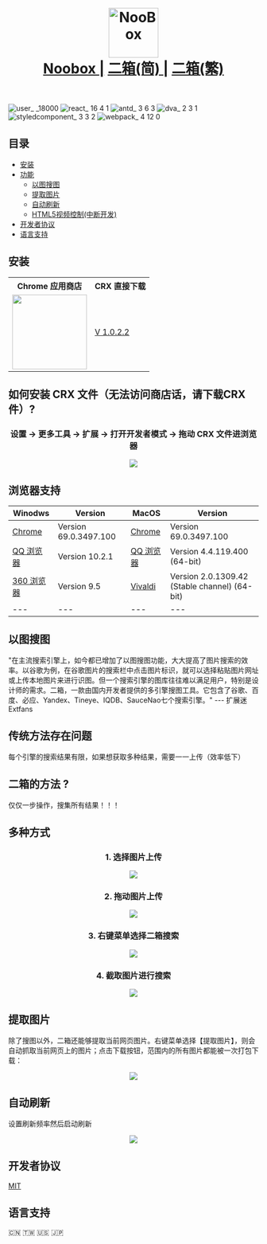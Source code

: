 
<h1 align="center">
  <br>
  <a href="https://chrome.google.com/webstore/detail/noobox-search-by-image/kidibbfcblfbbafhnlanccjjdehoahep"><img src="https://user-images.githubusercontent.com/12090689/45327137-5daeff80-b524-11e8-8398-36ee837c54e7.png" alt="NooBox" width="100"></a>
  <br>
  <a href="https://github.com/AInoob/NooBox">Noobox |</a>
  <a href="https://github.com/AInoob/NooBox/tree/master/README_zh-cn">二箱(简) |</a>
  <a href="https://github.com/AInoob/NooBox/tree/master/README_zh-tw">二箱(繁)</a>
  <br>
  <br>
</h1>

![user_ _18000](https://user-images.githubusercontent.com/12090689/45795323-344f4b80-bc69-11e8-8baf-434ecc9b447a.png)
![react_ 16 4 1](https://user-images.githubusercontent.com/12090689/45795176-48467d80-bc68-11e8-8a01-ac06e338e346.png)
![antd_ 3 6 3](https://user-images.githubusercontent.com/12090689/45795246-bdb24e00-bc68-11e8-9b5d-cd5a54c05f0d.png)
![dva_ 2 3 1](https://user-images.githubusercontent.com/12090689/45795297-079b3400-bc69-11e8-8f06-51d0a9c2d310.png)
![styledcomponent_ 3 3 2](https://user-images.githubusercontent.com/12090689/45795406-91e39800-bc69-11e8-98dd-b8fe205bfc75.png)
![webpack_ 4 12 0](https://user-images.githubusercontent.com/12090689/45795454-cb1c0800-bc69-11e8-8456-02ffe5c5ae13.png)
## 目录
* [安装](#安装)
* [功能](#功能)
  * [以图搜图](#以图搜图)
  * [提取图片](#提取图片)
  * [自动刷新](#自动刷新)
  * [HTML5视频控制(中断开发)](#视频控制)
* [开发者协议](#开发者协议)
* [语言支持](#语言支持)
## 安装
<div align = "center">
  <table  align = "center">
    <tr>
      <th>Chrome 应用商店</th>
      <th>CRX 直接下载</th>
    </tr>
    <tr>
      <td><a href= "https://chrome.google.com/webstore/detail/noobox-search-by-image/kidibbfcblfbbafhnlanccjjdehoahep"><img src = "https://user-images.githubusercontent.com/12090689/45331133-0f572c00-b537-11e8-962f-fc777c6bb9b5.png" width = "150px"></a></td>
      <td><a href = "https://github.com/AInoob/NooBox/releases/download/1.0.2.2/Noobox.crx">V 1.0.2.2</a></td>
    </tr>
  </table>
</div>

## 如何安装 CRX 文件（无法访问商店话，请下载CRX件）?
<h3 align = "center"> 设置 -> 更多工具 -> 扩展 -> 打开开发者模式 -> 拖动 CRX 文件进浏览器</h3>
<p align="center">
<img src="https://user-images.githubusercontent.com/12090689/45597429-49db2180-b99a-11e8-916c-fba450c5cfe1.gif"/>
</p>

## 浏览器支持
| Winodws | Version | MacOS | Version |
| --- | --- | --- | --- |
| <a href = "https://www.google.com/chrome/" target = "_blank">Chrome</a> | Version 69.0.3497.100 | <a href = "https://www.google.com/chrome/" target = "_blank">Chrome</a> | Version 69.0.3497.100 |
| <a href = "https://browser.qq.com/" target= "_blank">QQ 浏览器</a> | Version 10.2.1 | <a href = "https://browser.qq.com/mac/en/index.html" target= "_blank">QQ 浏览器</a> | Version 4.4.119.400 (64-bit) |
|  <a href = "http://browser.360.cn/ee/" target= "_blank">360 浏览器</a> | Version 9.5 | <a href = "https://vivaldi.com/" target= "_blank">Vivaldi</a> |Version 2.0.1309.42 (Stable channel) (64-bit) |
| --- | --- | --- | --- |

## 以图搜图
"在主流搜索引擎上，如今都已增加了以图搜图功能，大大提高了图片搜索的效率。以谷歌为例，在谷歌图片的搜索栏中点击图片标识，就可以选择粘贴图片网址或上传本地图片来进行识图。但一个搜索引擎的图库往往难以满足用户，特别是设计师的需求。二箱，一款由国内开发者提供的多引擎搜图工具。它包含了谷歌、百度、必应、Yandex、Tineye、IQDB、SauceNao七个搜索引擎。" --- 扩展迷Extfans

## 传统方法存在问题
每个引擎的搜索结果有限，如果想获取多种结果，需要一一上传（效率低下）

## 二箱的方法 ?
仅仅一步操作，搜集所有结果！！！

## 多种方式
<h3 align = "center"> 1. 选择图片上传</h3>
<p align="center">
<img src="https://user-images.githubusercontent.com/12090689/45771176-65506180-bc12-11e8-8174-b7b57fd4a4f0.gif"/>
</p>

<h3 align = "center">2. 拖动图片上传</h3>
<p align="center">
<img src="https://user-images.githubusercontent.com/12090689/45771200-78fbc800-bc12-11e8-8fd9-55c5f4a1c04e.gif"/>
</p>

<h3 align = "center">3. 右键菜单选择二箱搜索</h3>
<p align="center">
<img src="https://user-images.githubusercontent.com/12090689/45771196-75684100-bc12-11e8-858b-76dcf7aad277.gif"/>
</p>

<h3 align = "center">4. 截取图片进行搜索</h3>
<p align="center">
<img src="https://user-images.githubusercontent.com/12090689/45772446-bf9ef180-bc15-11e8-8ca7-79951983a964.gif"/>
</p>

## 提取图片
除了搜图以外，二箱还能够提取当前网页图片。右键菜单选择【提取图片】，则会自动抓取当前网页上的图片；点击下载按钮，范围内的所有图片都能被一次打包下载：

<p align="center">
<img src="https://user-images.githubusercontent.com/12090689/50039170-56076700-fffb-11e8-9ee0-81a5ab02a1ca.png"/>
</p>

## 自动刷新
设置刷新频率然后启动刷新

<p align="center">
<img src="https://user-images.githubusercontent.com/12090689/50039172-59025780-fffb-11e8-8aba-f5d41307e5d7.png"/>
</p>

## 开发者协议
<a href = "https://opensource.org/licenses/MIT">MIT</a>
## 语言支持
 🇨🇳 🇹🇼 :us: :jp:


